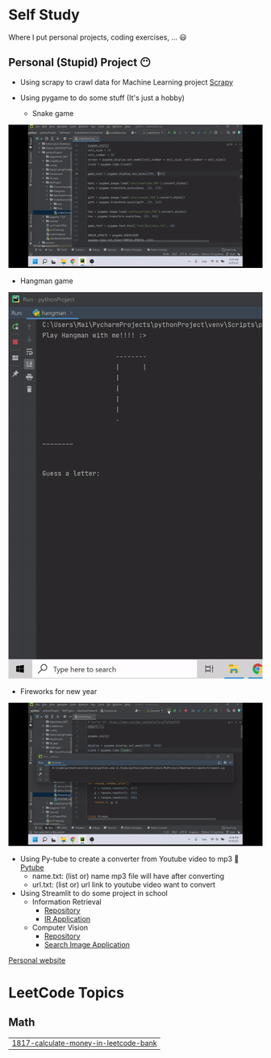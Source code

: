 # Self Study

Where I put personal projects, coding exercises, ...  :smiley: 

## Personal (Stupid) Project :no_mouth:
* Using scrapy to crawl data for Machine Learning project [Scrapy](https://github.com/dxmai/Self_Study/blob/main/Scrapy/tutorial/spiders/spider.py)
* Using pygame to do some stuff (It's just a hobby)

  * Snake game

![Demo](https://github.com/dxmai/Self_Study/blob/main/MyProject/SnakeGameChristmasVer/snake_game.gif)
  * Hangman game

![Demo](https://github.com/dxmai/Self_Study/blob/main/MyProject/Hangman/hang_man.gif)
  * Fireworks for new year 

![Demo](https://github.com/dxmai/Self_Study/blob/main/MyProject/NewYearFirework/firework.gif)
  * Using Py-tube to create a converter from Youtube video to mp3 :speak_no_evil: [Pytube](https://github.com/dxmai/Self_Study/blob/main/MyProject/ConvertYoutubeToMp3/youtubeToMp3.py)
      * name.txt: (list or) name mp3 file will have after converting
      * url.txt: (list or) url link to youtube video want to convert
  * Using Streamlit to do some project in school 
      * Information Retrieval
           * [Repository](https://github.com/dxmai/IR)
           * [IR Application](https://share.streamlit.io/dxmai/ir/main)
      * Computer Vision 
           * [Repository](https://github.com/dxmai/CS231.M22.KHCL)
           * [Search Image Application](https://share.streamlit.io/dxmai/cs231.m22.khcl/main)

[Personal website](https://mayd.space/)
<!---LeetCode Topics Start-->
# LeetCode Topics
## Math
|  |
| ------- |
| [1817-calculate-money-in-leetcode-bank](https://github.com/maidxn/Self_Study/tree/master/1817-calculate-money-in-leetcode-bank) |
<!---LeetCode Topics End-->
